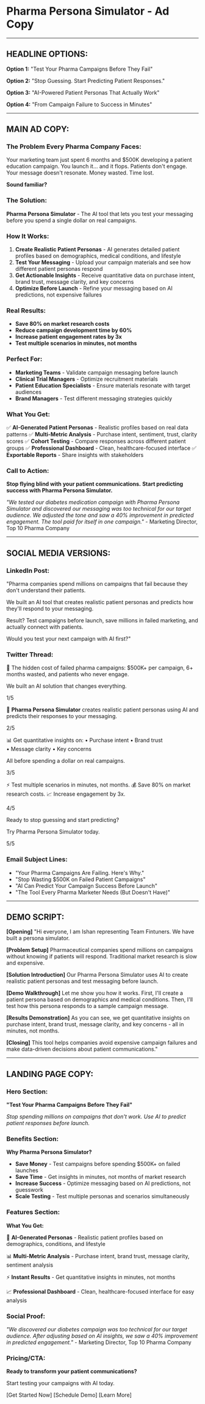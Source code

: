 # Pharma Persona Simulator - Ad Copy

---

## **HEADLINE OPTIONS:**

**Option 1:** "Test Your Pharma Campaigns Before They Fail"

**Option 2:** "Stop Guessing. Start Predicting Patient Responses."

**Option 3:** "AI-Powered Patient Personas That Actually Work"

**Option 4:** "From Campaign Failure to Success in Minutes"

---

## **MAIN AD COPY:**

### **The Problem Every Pharma Company Faces:**
Your marketing team just spent 6 months and $500K developing a patient education campaign. You launch it... and it flops. Patients don't engage. Your message doesn't resonate. Money wasted. Time lost.

**Sound familiar?**

### **The Solution:**
**Pharma Persona Simulator** - The AI tool that lets you test your messaging before you spend a single dollar on real campaigns.

### **How It Works:**
1. **Create Realistic Patient Personas** - AI generates detailed patient profiles based on demographics, medical conditions, and lifestyle
2. **Test Your Messaging** - Upload your campaign materials and see how different patient personas respond
3. **Get Actionable Insights** - Receive quantitative data on purchase intent, brand trust, message clarity, and key concerns
4. **Optimize Before Launch** - Refine your messaging based on AI predictions, not expensive failures

### **Real Results:**
- **Save 80% on market research costs**
- **Reduce campaign development time by 60%**
- **Increase patient engagement rates by 3x**
- **Test multiple scenarios in minutes, not months**

### **Perfect For:**
- **Marketing Teams** - Validate campaign messaging before launch
- **Clinical Trial Managers** - Optimize recruitment materials
- **Patient Education Specialists** - Ensure materials resonate with target audiences
- **Brand Managers** - Test different messaging strategies quickly

### **What You Get:**
✅ **AI-Generated Patient Personas** - Realistic profiles based on real data patterns
✅ **Multi-Metric Analysis** - Purchase intent, sentiment, trust, clarity scores
✅ **Cohort Testing** - Compare responses across different patient groups
✅ **Professional Dashboard** - Clean, healthcare-focused interface
✅ **Exportable Reports** - Share insights with stakeholders

### **Call to Action:**
**Stop flying blind with your patient communications.**
**Start predicting success with Pharma Persona Simulator.**

*"We tested our diabetes medication campaign with Pharma Persona Simulator and discovered our messaging was too technical for our target audience. We adjusted the tone and saw a 40% improvement in predicted engagement. The tool paid for itself in one campaign."* - Marketing Director, Top 10 Pharma Company

---

## **SOCIAL MEDIA VERSIONS:**

### **LinkedIn Post:**
"Pharma companies spend millions on campaigns that fail because they don't understand their patients. 

We built an AI tool that creates realistic patient personas and predicts how they'll respond to your messaging.

Result? Test campaigns before launch, save millions in failed marketing, and actually connect with patients.

Would you test your next campaign with AI first?"

### **Twitter Thread:**
🧵 The hidden cost of failed pharma campaigns: $500K+ per campaign, 6+ months wasted, and patients who never engage.

We built an AI solution that changes everything.

1/5

🎯 **Pharma Persona Simulator** creates realistic patient personas using AI and predicts their responses to your messaging.

2/5

📊 Get quantitative insights on:
• Purchase intent
• Brand trust  
• Message clarity
• Key concerns

All before spending a dollar on real campaigns.

3/5

⚡ Test multiple scenarios in minutes, not months.
💰 Save 80% on market research costs.
📈 Increase engagement by 3x.

4/5

Ready to stop guessing and start predicting?

Try Pharma Persona Simulator today.

5/5

### **Email Subject Lines:**
- "Your Pharma Campaigns Are Failing. Here's Why."
- "Stop Wasting $500K on Failed Patient Campaigns"
- "AI Can Predict Your Campaign Success Before Launch"
- "The Tool Every Pharma Marketer Needs (But Doesn't Have)"

---

## **DEMO SCRIPT:**

**[Opening]** 
"Hi everyone, I am Ishan representing Team Fintuners. We have built a persona simulator.

**[Problem Setup]**
Pharmaceutical companies spend millions on campaigns without knowing if patients will respond. Traditional market research is slow and expensive.

**[Solution Introduction]**
Our Pharma Persona Simulator uses AI to create realistic patient personas and test messaging before launch.

**[Demo Walkthrough]**
Let me show you how it works. First, I'll create a patient persona based on demographics and medical conditions. Then, I'll test how this persona responds to a sample campaign message.

**[Results Demonstration]**
As you can see, we get quantitative insights on purchase intent, brand trust, message clarity, and key concerns - all in minutes, not months.

**[Closing]**
This tool helps companies avoid expensive campaign failures and make data-driven decisions about patient communications."

---

## **LANDING PAGE COPY:**

### **Hero Section:**
**"Test Your Pharma Campaigns Before They Fail"**

*Stop spending millions on campaigns that don't work. Use AI to predict patient responses before launch.*

### **Benefits Section:**
**Why Pharma Persona Simulator?**

- **Save Money** - Test campaigns before spending $500K+ on failed launches
- **Save Time** - Get insights in minutes, not months of market research  
- **Increase Success** - Optimize messaging based on AI predictions, not guesswork
- **Scale Testing** - Test multiple personas and scenarios simultaneously

### **Features Section:**
**What You Get:**

🎯 **AI-Generated Personas** - Realistic patient profiles based on demographics, conditions, and lifestyle

📊 **Multi-Metric Analysis** - Purchase intent, brand trust, message clarity, sentiment analysis

⚡ **Instant Results** - Get quantitative insights in minutes, not months

📈 **Professional Dashboard** - Clean, healthcare-focused interface for easy analysis

### **Social Proof:**
*"We discovered our diabetes campaign was too technical for our target audience. After adjusting based on AI insights, we saw a 40% improvement in predicted engagement."* - Marketing Director, Top 10 Pharma Company

### **Pricing/CTA:**
**Ready to transform your patient communications?**

Start testing your campaigns with AI today.

[Get Started Now] [Schedule Demo] [Learn More]
